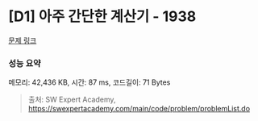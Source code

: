 # [D1] 아주 간단한 계산기 - 1938 

[문제 링크](https://swexpertacademy.com/main/code/problem/problemDetail.do?contestProbId=AV5PjsYKAMIDFAUq) 

### 성능 요약

메모리: 42,436 KB, 시간: 87 ms, 코드길이: 71 Bytes



> 출처: SW Expert Academy, https://swexpertacademy.com/main/code/problem/problemList.do